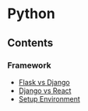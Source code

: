 # Python

## Contents

### Framework

- [Flask vs Django](https://github.com/solarsdev/TIL/blob/master/Python/flask_vs_django.md)
- [Django vs React](https://github.com/solarsdev/TIL/blob/master/Python/django_vs_react.md)
- [Setup Environment](https://github.com/solarsdev/TIL/blob/master/Python/setup_environment.md)
